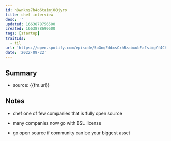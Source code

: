 ```yaml
---
id: h8wnkns7h4o6taimj08jyro
title: chef interview
desc: ''
updated: 1663878756500
created: 1663878690600
tags: [startup]
traitIds:
  - til
url: 'https://open.spotify.com/episode/5oGnqEddxsCxhBzabxubFa?si=gYf4ChmSQA6I5r_JyJz5qA&context=spotify%3Ashow%3A69cAXLsHmwztInIhAeyOqJ'
date: '2022-09-22'
---
```


## Summary
- source: {{fm.url}}

## Notes
- chef one of few companies that is fully open source
- many companies now go with BSL license

- go open source if community can be your biggest asset
